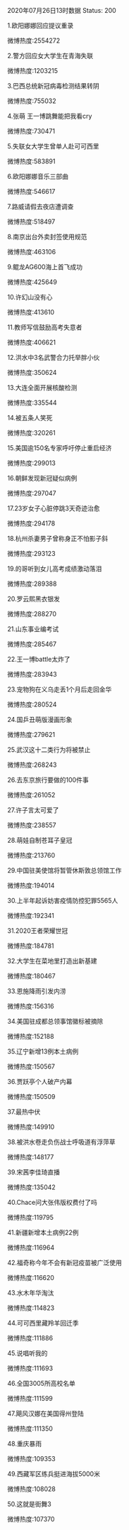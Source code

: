 2020年07月26日13时数据
Status: 200

1.欧阳娜娜回应提议重录

微博热度:2554272

2.警方回应女大学生在青海失联

微博热度:1203215

3.巴西总统新冠病毒检测结果转阴

微博热度:755032

4.张萌 王一博跳舞能把我看cry

微博热度:730471

5.失联女大学生曾单人赴可可西里

微博热度:583891

6.欧阳娜娜音乐三部曲

微博热度:546617

7.路威请假去夜店遭调查

微博热度:518497

8.南京出台外卖封签使用规范

微博热度:463106

9.鲲龙AG600海上首飞成功

微博热度:425649

10.许幻山没有心

微博热度:413610

11.教师写信鼓励高考失意者

微博热度:406621

12.洪水中3名武警合力托举胖小伙

微博热度:350624

13.大连全面开展核酸检测

微博热度:335544

14.被五条人笑死

微博热度:320261

15.美国逾150名专家呼吁停止重启经济

微博热度:299013

16.朝鲜发现新冠疑似病例

微博热度:297047

17.23岁女子心脏停跳3天奇迹治愈

微博热度:294178

18.杭州杀妻男子曾称身正不怕影子斜

微博热度:293123

19.的哥听到女儿高考成绩激动落泪

微博热度:289388

20.罗云熙黑衣银发

微博热度:288270

21.山东事业编考试

微博热度:285467

22.王一博battle太炸了

微博热度:283943

23.宠物狗在义乌走丢1个月后走回金华

微博热度:280524

24.国乒丑萌版漫画形象

微博热度:279621

25.武汉这十二类行为将被禁止

微博热度:268243

26.去东京旅行要做的100件事

微博热度:261052

27.许子言太可爱了

微博热度:238557

28.萌娃自制苍耳子皇冠

微博热度:213760

29.中国驻美使馆将暂管休斯敦总领馆工作

微博热度:194014

30.上半年起诉妨害疫情防控犯罪5565人

微博热度:192341

31.2020王者荣耀世冠

微博热度:184781

32.大学生在菜地里打造出新基建

微博热度:180467

33.恩施降雨引发内涝

微博热度:156316

34.美国驻成都总领事馆徽标被摘除

微博热度:152188

35.辽宁新增13例本土病例

微博热度:150567

36.贾跃亭个人破产内幕

微博热度:150509

37.最热中伏

微博热度:149910

38.被洪水卷走负伤战士呼吸道有浮萍草

微博热度:148177

39.宋茜李佳琦直播

微博热度:135042

40.Chace问大张伟版权费付了吗

微博热度:119795

41.新疆新增本土病例22例

微博热度:116964

42.福奇称今年不会有新冠疫苗被广泛使用

微博热度:116620

43.水木年华淘汰

微博热度:114823

44.可可西里藏羚羊回迁季

微博热度:111886

45.说唱听我的

微博热度:111693

46.全国3005所高校名单

微博热度:111599

47.飓风汉娜在美国得州登陆

微博热度:111350

48.重庆暴雨

微博热度:109353

49.西藏军区练兵挺进海拔5000米

微博热度:108028

50.这就是街舞3

微博热度:107370

